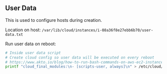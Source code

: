 ## User Data
This is used to configure hosts during creation.


Location on host: `/var/lib/cloud/instances/i-08a36f8e27ebb6b70/user-data.txt`


Run user data on reboot:  
```sh
# Inside user data script
# Create cloud config so user data will be executed on every reboot
# https://www.akto.io/blog/how-to-run-bash-commands-on-aws-ec2-instance-restart
printf "cloud_final_modules:\n- [scripts-user, always]\n" > /etc/cloud/cloud.cfg.d/cloud-config.cfg
```

